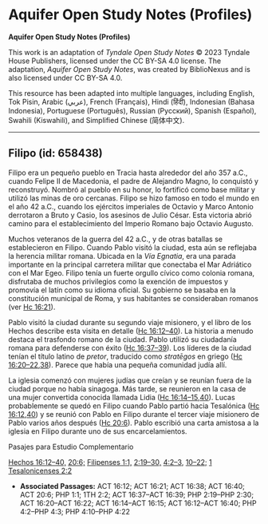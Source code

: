 # Aquifer Open Study Notes (Profiles)

**Aquifer Open Study Notes (Profiles)**

This work is an adaptation of *Tyndale Open Study Notes* © 2023 Tyndale House Publishers, licensed under the CC BY\-SA 4\.0 license. The adaptation, *Aquifer Open Study Notes*, was created by BiblioNexus and is also licensed under CC BY\-SA 4\.0\.

This resource has been adapted into multiple languages, including English, Tok Pisin, Arabic (عربي), French (Français), Hindi (हिंदी), Indonesian (Bahasa Indonesia), Portuguese (Português), Russian (Русский), Spanish (Español), Swahili (Kiswahili), and Simplified Chinese (简体中文).



--------------------------------

## Filipo (id: 658438)

Filipo era un pequeño pueblo en Tracia hasta alrededor del año 357 a.C., cuando Felipe II de Macedonia, el padre de Alejandro Magno, lo conquistó y reconstruyó. Nombró al pueblo en su honor, lo fortificó como base militar y utilizó las minas de oro cercanas. Filipo se hizo famoso en todo el mundo en el año 42 a.C., cuando los ejércitos imperiales de Octavio y Marco Antonio derrotaron a Bruto y Casio, los asesinos de Julio César. Esta victoria abrió camino para el establecimiento del Imperio Romano bajo Octavio Augusto.

Muchos veteranos de la guerra del 42 a.C., y de otras batallas se establecieron en Filipo. Cuando Pablo visitó la ciudad, esta aún se reflejaba la herencia militar romana. Ubicada en la *Vía Egnatia*, era una parada importante en la principal carretera militar que conectaba el Mar Adriático con el Mar Egeo. Filipo tenía un fuerte orgullo cívico como colonia romana, disfrutaba de muchos privilegios como la exención de impuestos y promovía el latín como su idioma oficial. Su gobierno se basaba en la constitución municipal de Roma, y sus habitantes se consideraban romanos (ver [Hc 16:21](https://ref.ly/Acts16:21)).

Pablo visitó la ciudad durante su segundo viaje misionero, y el libro de los Hechos describe esta visita en detalle ([Hc 16:12–40](https://ref.ly/Acts16:12-Acts16:40)). La historia a menudo destaca el trasfondo romano de la ciudad. Pablo utilizó su ciudadanía romana para defenderse con éxito ([Hc 16:37–39](https://ref.ly/Acts16:37-Acts16:39)). Los líderes de la ciudad tenían el título latino de *pretor*, traducido como *stratēgos* en griego ([Hc 16:20–22](https://ref.ly/Acts16:20-Acts16:22),[38](https://ref.ly/Acts16:38)). Parece que había una pequeña comunidad judía allí.

La iglesia comenzó con mujeres judías que creían y se reunían fuera de la ciudad porque no había sinagoga. Más tarde, se reunieron en la casa de una mujer convertida conocida llamada Lidia ([Hc 16:14–15](https://ref.ly/Acts16:14-Acts16:15),[40](https://ref.ly/Acts16:40)). Lucas probablemente se quedó en Filipo cuando Pablo partió hacia Tesalónica ([Hc 16:12](https://ref.ly/Acts16:12),[40](https://ref.ly/Acts16:40)) y se reunió con Pablo en Filipo durante el tercer viaje misionero de Pablo varios años después ([Hc 20:6](https://ref.ly/Acts20:6)). Pablo escribió una carta amistosa a la iglesia en Filipo durante uno de sus encarcelamientos.

Pasajes para Estudio Complementario

[Hechos 16:12–40,](https://ref.ly/Acts16:12-Acts16:40) [20:6;](https://ref.ly/Acts20:6) [Filipenses 1:1,](https://ref.ly/Phil1:1) [2:19–30,](https://ref.ly/Phil2:19-Phil2:30) [4:2–3](https://ref.ly/Phil4:2-Phil4:3), [10–22;](https://ref.ly/Phil4:10-Phil4:22) [1 Tesalonicenses 2:2](https://ref.ly/1Thess2:2)

* **Associated Passages:** ACT 16:12; ACT 16:21; ACT 16:38; ACT 16:40; ACT 20:6; PHP 1:1; 1TH 2:2; ACT 16:37–ACT 16:39; PHP 2:19–PHP 2:30; ACT 16:20–ACT 16:22; ACT 16:14–ACT 16:15; ACT 16:12–ACT 16:40; PHP 4:2–PHP 4:3; PHP 4:10–PHP 4:22

